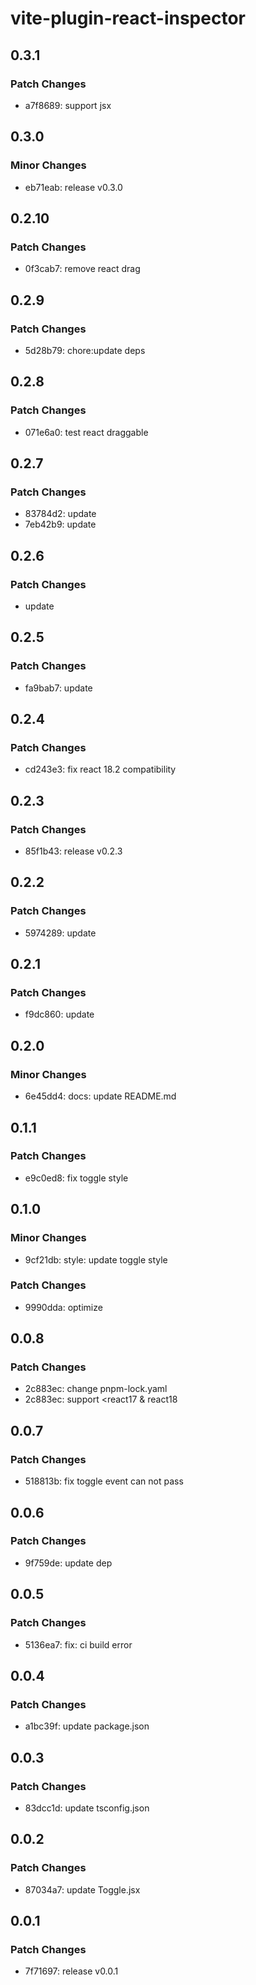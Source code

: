 # vite-plugin-react-inspector

## 0.3.1

### Patch Changes

- a7f8689: support jsx

## 0.3.0

### Minor Changes

- eb71eab: release v0.3.0

## 0.2.10

### Patch Changes

- 0f3cab7: remove react drag

## 0.2.9

### Patch Changes

- 5d28b79: chore:update deps

## 0.2.8

### Patch Changes

- 071e6a0: test react draggable

## 0.2.7

### Patch Changes

- 83784d2: update
- 7eb42b9: update

## 0.2.6

### Patch Changes

- update

## 0.2.5

### Patch Changes

- fa9bab7: update

## 0.2.4

### Patch Changes

- cd243e3: fix react 18.2 compatibility

## 0.2.3

### Patch Changes

- 85f1b43: release v0.2.3

## 0.2.2

### Patch Changes

- 5974289: update

## 0.2.1

### Patch Changes

- f9dc860: update

## 0.2.0

### Minor Changes

- 6e45dd4: docs: update README.md

## 0.1.1

### Patch Changes

- e9c0ed8: fix toggle style

## 0.1.0

### Minor Changes

- 9cf21db: style: update toggle style

### Patch Changes

- 9990dda: optimize

## 0.0.8

### Patch Changes

- 2c883ec: change pnpm-lock.yaml
- 2c883ec: support <react17 & react18

## 0.0.7

### Patch Changes

- 518813b: fix toggle event can not pass

## 0.0.6

### Patch Changes

- 9f759de: update dep

## 0.0.5

### Patch Changes

- 5136ea7: fix: ci build error

## 0.0.4

### Patch Changes

- a1bc39f: update package.json

## 0.0.3

### Patch Changes

- 83dcc1d: update tsconfig.json

## 0.0.2

### Patch Changes

- 87034a7: update Toggle.jsx

## 0.0.1

### Patch Changes

- 7f71697: release v0.0.1

